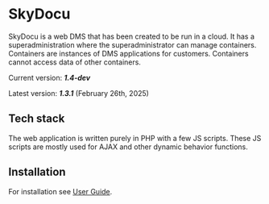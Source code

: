 # SkyDocu
SkyDocu is a web DMS that has been created to be run in a cloud. It has a superadministration where the superadministrator can manage containers.
Containers are instances of DMS applications for customers. Containers cannot access data of other containers.

Current version: ___1.4-dev___

Latest version: ___1.3.1___ (February 26th, 2025)

## Tech stack
The web application is written purely in PHP with a few JS scripts. These JS scripts are mostly used for AJAX and other dynamic behavior functions.

## Installation
For installation see [User Guide](User_Guide.md).